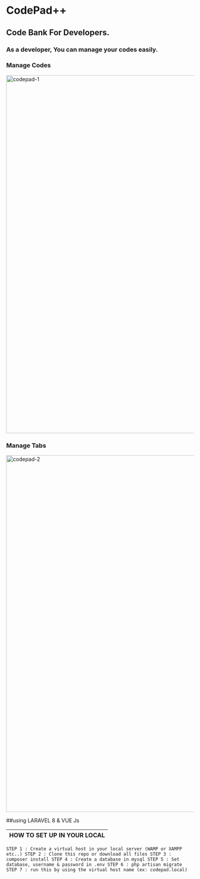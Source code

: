 # CodePad++

## Code Bank For Developers.
### As a developer, You can manage your codes easily.

### Manage Codes
<img width="959" alt="codepad-1" src="https://user-images.githubusercontent.com/24665327/113599046-ae932000-965b-11eb-8a96-c10e26b4a2c2.png">

### Manage Tabs
<img width="956" alt="codepad-2" src="https://user-images.githubusercontent.com/24665327/113599174-e0a48200-965b-11eb-9a76-69376b1cbed4.png">


##using LARAVEL 8 & VUE Js


|HOW TO SET UP IN YOUR LOCAL
|------------------------------------------------------------
`
STEP 1 : Create a virtual host in your local server (WAMP or XAMPP etc..)
STEP 2 : Clone this repo or download all files
STEP 3 : composer install
STEP 4 : Create a database in mysql
STEP 5 : Set database, username & password in .env
STEP 6 : php artisan migrate
STEP 7 : run this by using the virtual host name (ex: codepad.local)
`
